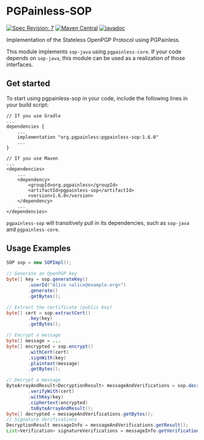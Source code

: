 <!--
SPDX-FileCopyrightText: 2021 Paul Schaub <vanitasvitae@fsfe.org>

SPDX-License-Identifier: Apache-2.0
-->

# PGPainless-SOP

[![Spec Revision: 7](https://img.shields.io/badge/Spec%20Revision-7-blue)](https://datatracker.ietf.org/doc/draft-dkg-openpgp-stateless-cli/)
[![Maven Central](https://badgen.net/maven/v/maven-central/org.pgpainless/pgpainless-sop)](https://search.maven.org/artifact/org.pgpainless/pgpainless-sop)
[![javadoc](https://javadoc.io/badge2/org.pgpainless/pgpainless-sop/javadoc.svg)](https://javadoc.io/doc/org.pgpainless/pgpainless-sop)

Implementation of the Stateless OpenPGP Protocol using PGPainless.

This module implements `sop-java` using `pgpainless-core`.
If your code depends on `sop-java`, this module can be used as a realization of those interfaces.

## Get started

To start using pgpainless-sop in your code, include the following lines in your build script:
```
// If you use Gradle
...
dependencies {
    ...
    implementation "org.pgpainless:pgpainless-sop:1.6.0"
    ...
}

// If you use Maven
...
<dependencies>
    ...
    <dependency>
        <groupId>org.pgpainless</groupId>
        <artifactId>pgpainless-sop</artifactId>
        <version>1.6.0</version>
    </dependency>
    ...
</dependencies>
```

`pgpainless-sop` will transitively pull in its dependencies, such as `sop-java` and `pgpainless-core`.

## Usage Examples
```java
SOP sop = new SOPImpl();
        
// Generate an OpenPGP key
byte[] key = sop.generateKey()
        .userId("Alice <alice@example.org>")
        .generate()
        .getBytes();

// Extract the certificate (public key)
byte[] cert = sop.extractCert()
        .key(key)
        .getBytes();

// Encrypt a message
byte[] message = ...
byte[] encrypted = sop.encrypt()
        .withCert(cert)
        .signWith(key)
        .plaintext(message)
        .getBytes();

// Decrypt a message
ByteArrayAndResult<DecryptionResult> messageAndVerifications = sop.decrypt()
        .verifyWith(cert)
        .withKey(key)
        .ciphertext(encrypted)
        .toByteArrayAndResult();
byte[] decrypted = messageAndVerifications.getBytes();
// Signature Verifications
DecryptionResult messageInfo = messageAndVerifications.getResult();
List<Verification> signatureVerifications = messageInfo.getVerifications();
```
